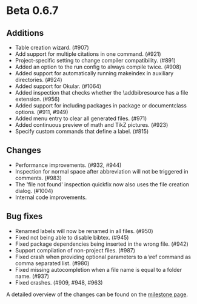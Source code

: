 # Beta 0.6.7


## Additions
- Table creation wizard. (#907)
- Add support for multiple citations in one command. (#921)
- Project-specific setting to change compiler compatibility. (#891)
- Added an option to the run config to always compile twice. (#908)
- Added support for automatically running makeindex in auxiliary directories. (#924)
- Added support for Okular. (#1064)
- Added inspection that checks whether the \addbibresource has a file extension. (#956)
- Added support for including packages in package or documentclass options. (#911, #949)
- Added menu entry to clear all generated files. (#971)
- Added continuous preview of math and TikZ pictures. (#923)
- Specify custom commands that define a label. (#815)

## Changes
- Performance improvements. (#932, #944)
- Inspection for normal space after abbreviation will not be triggered in comments. (#983)
- The 'file not found' inspection quickfix now also uses the file creation dialog. (#1004)
- Internal code improvements.

## Bug fixes
- Renamed labels will now be renamed in all files. (#950)
- Fixed not being able to disable bibtex. (#945)
- Fixed package dependencies being inserted in the wrong file. (#942)
- Support compilation of non-project files. (#987)
- Fixed crash when providing optional parameters to a \ref command as comma separated list. (#980)
- Fixed missing autocompletion when a file name is equal to a folder name. (#937)
- Fixed crashes. (#909, #948, #963)

A detailed overview of the changes can be found on the [milestone page](https://github.com/Hannah-Sten/TeXiFy-IDEA/milestone/16).